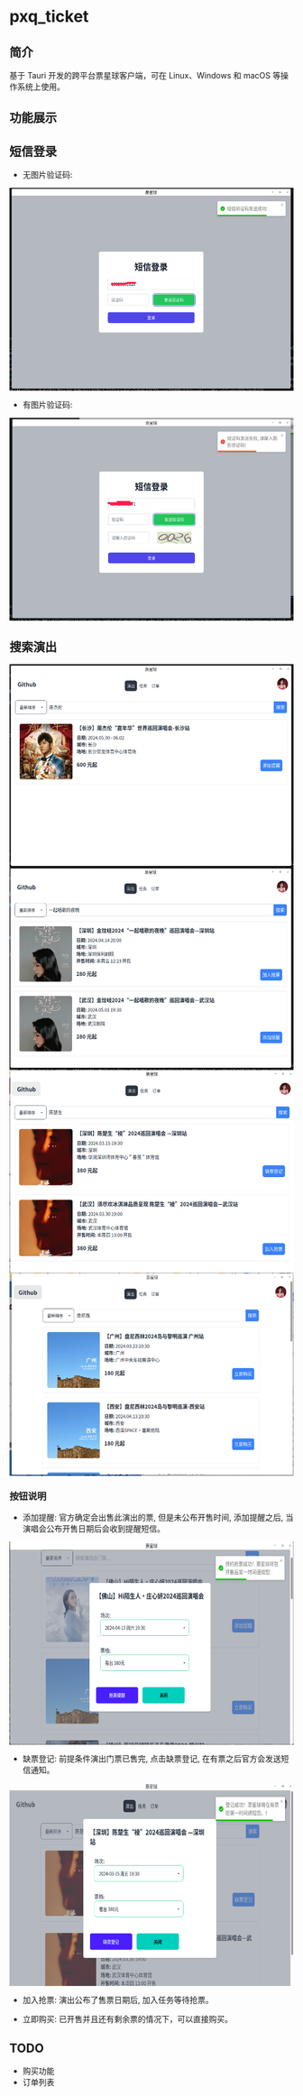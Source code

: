 # pxq_ticket

## 简介

基于 Tauri 开发的跨平台票星球客户端，可在 Linux、Windows 和 macOS 等操作系统上使用。


## 功能展示

## 短信登录

- 无图片验证码:

<img src="./imgs/sms_login_1.png" width = "640" height = "360" alt="无图形验证码登录" align=center />

- 有图片验证码:

<img src="./imgs/sms_login_2.png" width = "640" height = "360" alt="有图形验证码登录" align=center />

## 搜索演出

<img src="./imgs/show_search_1.png" width = "640" height = "360" alt="搜索" align=center />

<img src="./imgs/show_search_2.png" width = "640" height = "360" alt="搜索" align=center />

<img src="./imgs/show_search_3.png" width = "640" height = "360" alt="搜索" align=center />

<img src="./imgs/show_search_4.png" width = "640" height = "360" alt="搜索" align=center />


### 按钮说明

- 添加提醒: 官方确定会出售此演出的票, 但是未公布开售时间, 添加提醒之后, 当演唱会公布开售日期后会收到提醒短信。

<img src="./imgs/add_reminder.png" width = "640" height = "360" alt="搜索" align=center />

- 缺票登记: 前提条件演出门票已售完, 点击缺票登记, 在有票之后官方会发送短信通知。

<img src="./imgs/ticket_waitlist.png" width = "640" height = "360" alt="搜索" align=center />

- 加入抢票: 演出公布了售票日期后, 加入任务等待抢票。

- 立即购买: 已开售并且还有剩余票的情况下，可以直接购买。



## TODO

- 购买功能
- 订单列表


